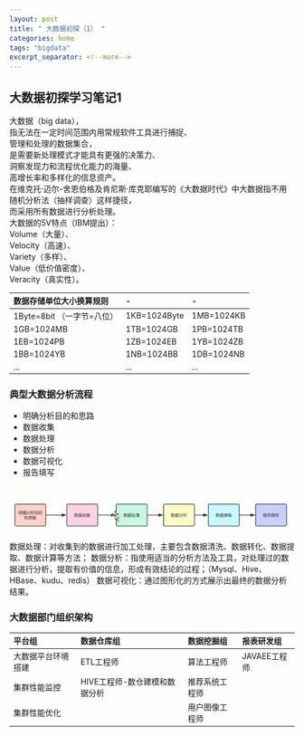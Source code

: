 ```yaml
---
layout: post
title: " 大数据初探（1） "
categories: home
tags: "bigdata"
excerpt_separator: <!--more-->
--- 
```


## 大数据初探学习笔记1
大数据（big data），  
指无法在一定时间范围内用常规软件工具进行捕捉、  
管理和处理的数据集合，  
是需要新处理模式才能具有更强的决策力、  
洞察发现力和流程优化能力的海量、  
高增长率和多样化的信息资产。  
在维克托·迈尔-舍恩伯格及肯尼斯·库克耶编写的《大数据时代》中大数据指不用随机分析法（抽样调查）这样捷径，  
而采用所有数据进行分析处理。  
大数据的5V特点（IBM提出）：  
Volume（大量）、  
Velocity（高速）、  
Variety（多样）、  
Value（低价值密度）、  
Veracity（真实性）。

<!--more-->

| 数据存储单位大小换算规则    | -            | -          |
|:--------------------------|:-------------|:-----------|
| 1Byte=8bit （一字节=八位） | 1KB=1024Byte | 1MB=1024KB |
| 1GB=1024MB                | 1TB=1024GB   | 1PB=1024TB |
| 1EB=1024PB                | 1ZB=1024EB   | 1YB=1024ZB |
| 1BB=1024YB                | 1NB=1024BB   | 1DB=1024NB |
|...                           |...              |...            |

### 典型大数据分析流程
- 明确分析目的和思路
- 数据收集
- 数据处理
- 数据分析
- 数据可视化
- 报告填写

![image_19](../_includes/svg/image_19.png)
数据处理：对收集到的数据进行加工处理，主要包含数据清洗、数据转化、数据提取、数据计算等方法；
数据分析：指使用适当的分析方法及工具，对处理过的数据进行分析，提取有价值的信息，形成有效结论的过程；（Mysql、Hive、HBase、kudu、redis）
数据可视化：通过图形化的方式展示出最终的数据分析结果。

### 大数据部门组织架构

| 平台组            | 数据仓库组                   | 数据挖掘组     | 报表研发组   |
|:------------------|:----------------------------|:--------------|:-------------|
| 大数据平台环境搭建 | ETL工程师                    | 算法工程师    | JAVAEE工程师 |
| 集群性能监控       | HIVE工程师-数仓建模和数据分析 | 推荐系统工程师 |             |
| 集群性能优化       |                             | 用户图像工程师 |             |


